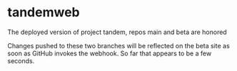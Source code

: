 # tandemweb
The deployed version of project tandem, repos main and beta are honored

Changes pushed to these two branches will be reflected on the beta site as soon as GitHub invokes the webhook. So far that appears to be a few seconds.
